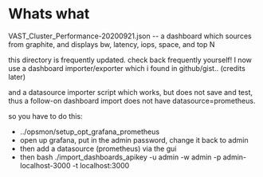 # Whats what
VAST_Cluster_Performance-20200921.json  --  a dashboard which sources from graphite, and displays bw, latency, iops, space, and top N

this directory is frequently updated.  check back frequently yourself!
I now use a dashboard importer/exporter which i found in github/gist.. (credits later)

and a datasource importer script which works, but does not save and test, thus a follow-on dashboard import does not have datasource=prometheus.

so you have to do this:

* ../opsmon/setup_opt_grafana_prometheus   
* open up grafana,  put in the admin password, change it back to admin
* then add a datasource (prometheus) via the gui
* then bash  ./import_dashboards_apikey  -u admin -w admin -p admin-localhost-3000 -t localhost:3000
